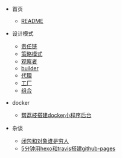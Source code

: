 * 首页
  * [README](README.md)
  
* 设计模式

  * [责任链](设计模式之责任链.md)
  * [策略模式](设计模式之策略模式.md)
  * [观察者](设计模式之观察者.md)
  * [builder](设计模式之builder.md)
  * [代理](设计模式之代理.md)
  * [工厂](设计模式之工厂.md)
  * [组合](设计模式之组合模式.md)


* docker

  * [帮荔枝搭建docker小程序后台](帮荔枝搭建docker小程序后台.md)

* 杂谈

  * [闭包和对象谁是穷人](闭包是穷人的对象，对象是穷人的闭包.md)
  * [5分钟用hexo和travis搭建github-pages](5分钟用hexo和travis搭建github-pages.md)
  